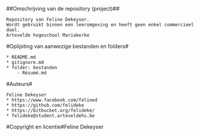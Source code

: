 ##Omschrijving van de repository (project)##

	Repository van Feline Dekeyser. 
	Wordt gebruikt binnen een leeromgeving en heeft geen enkel commercieel doel.
	Artevelde hogeschool Mariakerke
	
#Oplijsting van aanwezige bestanden en folders#

	* README.md
	* gitignore.md
	* folder: bestanden   
		- Résumé.md

#Auteurs#

	Feline Dekeyser
	* https://www.facebook.com/felined
	* https://github.com/felideke
	* https://bitbucket.org/felideke/
	* felideke@student.arteveldehs.be
	
#Copyright en licentie#Feline Dekeyser
